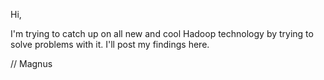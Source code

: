 Hi,

I'm trying to catch up on all new and cool Hadoop technology by trying to solve problems with it. I'll post my findings here.

// Magnus
